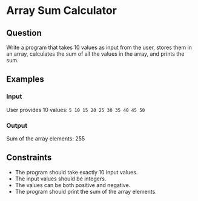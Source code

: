 # Array Sum Calculator

## Question

Write a program that takes 10 values as input from the user, stores them in an array, calculates the sum of all the values in the array, and prints the sum.

## Examples

### Input

User provides 10 values: 
```5 10 15 20 25 30 35 40 45 50```

### Output

Sum of the array elements: 255

## Constraints

- The program should take exactly 10 input values.
- The input values should be integers.
- The values can be both positive and negative.
- The program should print the sum of the array elements.
